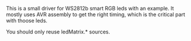 
This is a small driver for WS2812b smart RGB leds with an example. It mostly uses AVR assembly to get the right timing, which is the critical part with thoose leds.

You should only reuse ledMatrix.* sources.